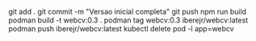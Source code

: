 git add .
 git commit -m "Versao inicial completa"
 git push
 npm run build
 podman build -t webcv:0.3 .
 podman tag webcv:0.3 iberejr/webcv:latest
 podman push iberejr/webcv:latest
 kubectl delete pod -l app=webcv

